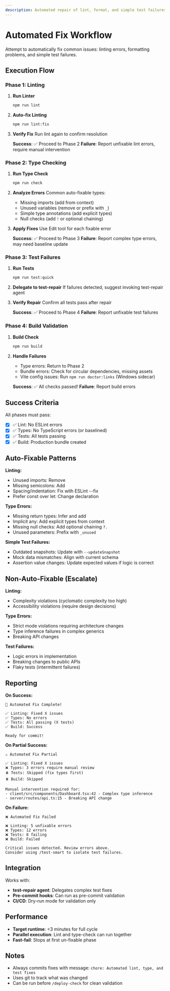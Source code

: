 ```yaml
---
description: Automated repair of lint, format, and simple test failures
---
```


# Automated Fix Workflow

Attempt to automatically fix common issues: linting errors, formatting problems, and simple test failures.

## Execution Flow

### Phase 1: Linting

1. **Run Linter**
   ```bash
   npm run lint
   ```

2. **Auto-fix Linting**
   ```bash
   npm run lint:fix
   ```

3. **Verify Fix**
   Run lint again to confirm resolution

   **Success**: ✅ Proceed to Phase 2
   **Failure**: Report unfixable lint errors, require manual intervention

### Phase 2: Type Checking

1. **Run Type Check**
   ```bash
   npm run check
   ```

2. **Analyze Errors**
   Common auto-fixable types:
   - Missing imports (add from context)
   - Unused variables (remove or prefix with `_`)
   - Simple type annotations (add explicit types)
   - Null checks (add `!` or optional chaining)

3. **Apply Fixes**
   Use Edit tool for each fixable error

   **Success**: ✅ Proceed to Phase 3
   **Failure**: Report complex type errors, may need baseline update

### Phase 3: Test Failures

1. **Run Tests**
   ```bash
   npm run test:quick
   ```

2. **Delegate to test-repair**
   If failures detected, suggest invoking test-repair agent

3. **Verify Repair**
   Confirm all tests pass after repair

   **Success**: ✅ Proceed to Phase 4
   **Failure**: Report unfixable test failures

### Phase 4: Build Validation

1. **Build Check**
   ```bash
   npm run build
   ```

2. **Handle Failures**
   - Type errors: Return to Phase 2
   - Bundle errors: Check for circular dependencies, missing assets
   - Vite config issues: Run `npm run doctor:links` (Windows sidecar)

   **Success**: ✅ All checks passed!
   **Failure**: Report build errors

## Success Criteria

All phases must pass:
- [x] ✅ Lint: No ESLint errors
- [x] ✅ Types: No TypeScript errors (or baselined)
- [x] ✅ Tests: All tests passing
- [x] ✅ Build: Production bundle created

## Auto-Fixable Patterns

**Linting:**
- Unused imports: Remove
- Missing semicolons: Add
- Spacing/indentation: Fix with ESLint --fix
- Prefer const over let: Change declaration

**Type Errors:**
- Missing return types: Infer and add
- Implicit any: Add explicit types from context
- Missing null checks: Add optional chaining `?.`
- Unused parameters: Prefix with `_unused`

**Simple Test Failures:**
- Outdated snapshots: Update with `--updateSnapshot`
- Mock data mismatches: Align with current schema
- Assertion value changes: Update expected values if logic is correct

## Non-Auto-Fixable (Escalate)

**Linting:**
- Complexity violations (cyclomatic complexity too high)
- Accessibility violations (require design decisions)

**Type Errors:**
- Strict mode violations requiring architecture changes
- Type inference failures in complex generics
- Breaking API changes

**Test Failures:**
- Logic errors in implementation
- Breaking changes to public APIs
- Flaky tests (intermittent failures)

## Reporting

**On Success:**
```
🎉 Automated Fix Complete!

✅ Linting: Fixed X issues
✅ Types: No errors
✅ Tests: All passing (X tests)
✅ Build: Success

Ready for commit!
```

**On Partial Success:**
```
⚠️ Automated Fix Partial

✅ Linting: Fixed X issues
❌ Types: 3 errors require manual review
⏸️ Tests: Skipped (fix types first)
⏸️ Build: Skipped

Manual intervention required for:
- client/src/components/Dashboard.tsx:42 - Complex type inference
- server/routes/api.ts:15 - Breaking API change
```

**On Failure:**
```
❌ Automated Fix Failed

❌ Linting: 5 unfixable errors
❌ Types: 12 errors
❌ Tests: 8 failing
❌ Build: Failed

Critical issues detected. Review errors above.
Consider using /test-smart to isolate test failures.
```

## Integration

Works with:
- **test-repair agent**: Delegates complex test fixes
- **Pre-commit hooks**: Can run as pre-commit validation
- **CI/CD**: Dry-run mode for validation only

## Performance

- **Target runtime**: <3 minutes for full cycle
- **Parallel execution**: Lint and type-check can run together
- **Fast-fail**: Stops at first un-fixable phase

## Notes

- Always commits fixes with message: `chore: Automated lint, type, and test fixes`
- Uses git to track what was changed
- Can be run before `/deploy-check` for clean validation
